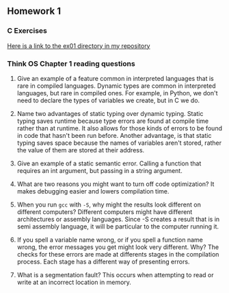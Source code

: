 ## Homework 1

### C Exercises

[Here is a link to the ex01 directory in my repository](https://github.com/elepert/ExercisesInC/tree/master/exercises/ex01)

### Think OS Chapter 1 reading questions

1) Give an example of a feature common in interpreted languages that is rare in compiled languages.
Dynamic types are common in interpreted languages, but rare in compiled ones. For example, in Python, we don't need to declare the types of variables we create, but in C we do.

2) Name two advantages of static typing over dynamic typing.
Static typing saves runtime because type errors are found at compile time rather than at runtime. It also allows for those kinds of errors to be found in code that hasn't been run before. Another advantage, is that static typing saves space because the names of variables aren't stored, rather the value of them are stored at their address. 

3) Give an example of a static semantic error.
Calling a function that requires an int argument, but passing in a string argument. 

4) What are two reasons you might want to turn off code optimization?
It makes debugging easier and lowers compilation time.

5) When you run `gcc` with `-S`, why might the results look different on different computers?
Different computers might have different architectures or assembly languages. Since -S creates a result that is in semi assembly language, it will be particular to the computer running it.

6) If you spell a variable name wrong, or if you spell a function name wrong, the error messages 
you get might look very different.  Why?
The checks for these errors are made at differents stages in the compilation process. Each stage has a different way of presenting errors.

7) What is a segmentation fault?
This occurs when attempting to read or write at an incorrect location in memory.
